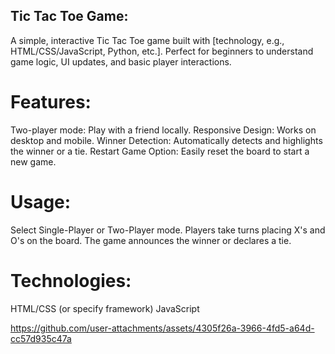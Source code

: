 ## Tic Tac Toe Game:
A simple, interactive Tic Tac Toe game built with [technology, e.g., HTML/CSS/JavaScript, Python, etc.]. Perfect for beginners to understand game logic, UI updates, and basic player interactions.

# Features:
Two-player mode: Play with a friend locally.
Responsive Design: Works on desktop and mobile.
Winner Detection: Automatically detects and highlights the winner or a tie.
Restart Game Option: Easily reset the board to start a new game.

# Usage:
Select Single-Player or Two-Player mode.
Players take turns placing X's and O's on the board.
The game announces the winner or declares a tie.

# Technologies:
HTML/CSS (or specify framework)
JavaScript

https://github.com/user-attachments/assets/4305f26a-3966-4fd5-a64d-cc57d935c47a

